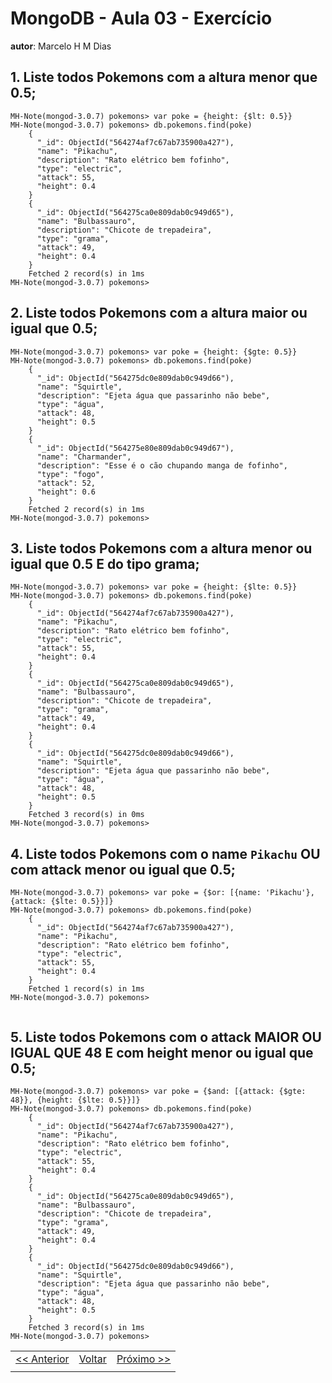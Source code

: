 # MongoDB - Aula 03 - Exercício
**autor**: Marcelo H M Dias

## 1. Liste todos Pokemons com a altura menor que 0.5;

```
MH-Note(mongod-3.0.7) pokemons> var poke = {height: {$lt: 0.5}}
MH-Note(mongod-3.0.7) pokemons> db.pokemons.find(poke)
    {
      "_id": ObjectId("564274af7c67ab735900a427"),
      "name": "Pikachu",
      "description": "Rato elétrico bem fofinho",
      "type": "electric",
      "attack": 55,
      "height": 0.4
    }
    {
      "_id": ObjectId("564275ca0e809dab0c949d65"),
      "name": "Bulbassauro",
      "description": "Chicote de trepadeira",
      "type": "grama",
      "attack": 49,
      "height": 0.4
    }
    Fetched 2 record(s) in 1ms
MH-Note(mongod-3.0.7) pokemons> 

```

## 2. Liste todos Pokemons com a altura maior ou igual que 0.5;

```
MH-Note(mongod-3.0.7) pokemons> var poke = {height: {$gte: 0.5}}
MH-Note(mongod-3.0.7) pokemons> db.pokemons.find(poke)
    {
      "_id": ObjectId("564275dc0e809dab0c949d66"),
      "name": "Squirtle",
      "description": "Ejeta água que passarinho não bebe",
      "type": "água",
      "attack": 48,
      "height": 0.5
    }
    {
      "_id": ObjectId("564275e80e809dab0c949d67"),
      "name": "Charmander",
      "description": "Esse é o cão chupando manga de fofinho",
      "type": "fogo",
      "attack": 52,
      "height": 0.6
    }
    Fetched 2 record(s) in 1ms
MH-Note(mongod-3.0.7) pokemons> 

```

## 3. Liste todos Pokemons com a altura menor ou igual que 0.5 E do tipo grama;

```
MH-Note(mongod-3.0.7) pokemons> var poke = {height: {$lte: 0.5}}
MH-Note(mongod-3.0.7) pokemons> db.pokemons.find(poke)
    {
      "_id": ObjectId("564274af7c67ab735900a427"),
      "name": "Pikachu",
      "description": "Rato elétrico bem fofinho",
      "type": "electric",
      "attack": 55,
      "height": 0.4
    }
    {
      "_id": ObjectId("564275ca0e809dab0c949d65"),
      "name": "Bulbassauro",
      "description": "Chicote de trepadeira",
      "type": "grama",
      "attack": 49,
      "height": 0.4
    }
    {
      "_id": ObjectId("564275dc0e809dab0c949d66"),
      "name": "Squirtle",
      "description": "Ejeta água que passarinho não bebe",
      "type": "água",
      "attack": 48,
      "height": 0.5
    }
    Fetched 3 record(s) in 0ms
MH-Note(mongod-3.0.7) pokemons> 

```

## 4. Liste todos Pokemons com o name `Pikachu` OU com attack menor ou igual que 0.5;

```
MH-Note(mongod-3.0.7) pokemons> var poke = {$or: [{name: 'Pikachu'}, {attack: {$lte: 0.5}}]}
MH-Note(mongod-3.0.7) pokemons> db.pokemons.find(poke)
    {
      "_id": ObjectId("564274af7c67ab735900a427"),
      "name": "Pikachu",
      "description": "Rato elétrico bem fofinho",
      "type": "electric",
      "attack": 55,
      "height": 0.4
    }
    Fetched 1 record(s) in 1ms
MH-Note(mongod-3.0.7) pokemons>


```

## 5. Liste todos Pokemons com o attack MAIOR OU IGUAL QUE 48 E com  height menor ou igual que 0.5;

```
MH-Note(mongod-3.0.7) pokemons> var poke = {$and: [{attack: {$gte: 48}}, {height: {$lte: 0.5}}]}
MH-Note(mongod-3.0.7) pokemons> db.pokemons.find(poke)
    {
      "_id": ObjectId("564274af7c67ab735900a427"),
      "name": "Pikachu",
      "description": "Rato elétrico bem fofinho",
      "type": "electric",
      "attack": 55,
      "height": 0.4
    }
    {
      "_id": ObjectId("564275ca0e809dab0c949d65"),
      "name": "Bulbassauro",
      "description": "Chicote de trepadeira",
      "type": "grama",
      "attack": 49,
      "height": 0.4
    }
    {
      "_id": ObjectId("564275dc0e809dab0c949d66"),
      "name": "Squirtle",
      "description": "Ejeta água que passarinho não bebe",
      "type": "água",
      "attack": 48,
      "height": 0.5
    }
    Fetched 3 record(s) in 1ms
MH-Note(mongod-3.0.7) pokemons>

```

|        |        |        |
|--------|--------|--------|
| [<< Anterior](https://github.com/marcelohmdias/curso-be-mean/blob/master/mongodb/exercises/class-02-resolved-marcelohmdias-Marcelo-Henrique-Melo-Dias.md) | [ Voltar](https://github.com/marcelohmdias/be-mean-modulo-mongodb/tree/master/exercises)| [Próximo >>](https://github.com/marcelohmdias/curso-be-mean/blob/master/mongodb/exercises/class-04-resolved-marcelohmdias-Marcelo-Henrique-Melo-Dias.md) |
|        |        |        |